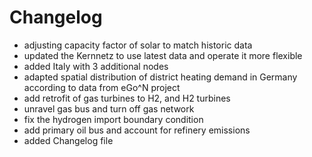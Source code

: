 # Changelog
- adjusting capacity factor of solar to match historic data
- updated the Kernnetz to use latest data and operate it more flexible
- added Italy with 3 additional nodes
- adapted spatial distribution of district heating demand in Germany according to data from eGo^N project
- add retrofit of gas turbines to H2, and H2 turbines
- unravel gas bus and turn off gas network
- fix the hydrogen import boundary condition
- add primary oil bus and account for refinery emissions
- added Changelog file
